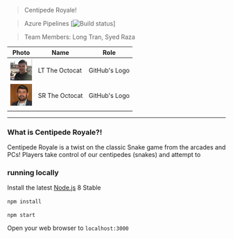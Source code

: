 
> Centipede Royale!

> Azure Pipelines [![Build status](#)]

> Team Members: Long Tran, Syed Raza 


| Photo              | Name             | Role          |
|--------------------|------------------|---------------|
| ![alt](https://github.com/centipede-royale/CentipedeRoyale/blob/master/images/LongTran.png) | LT The Octocat | GitHub's Logo |
| ![alt](https://github.com/centipede-royale/CentipedeRoyale/blob/master/images/SyedRaza.jpg) | SR The Octocat | GitHub's Logo ||                    |                  |               |
|                    |                  |               |

----

### What is Centipede Royale?!

Centipede Royale is a twist on the classic Snake game from the arcades and PCs!  Players take control of our centipedes (snakes) and attempt to 



### running locally

Install the latest [Node.js](http://nodejs.org) 8 Stable

`npm install`

`npm start`

Open your web browser to `localhost:3000`

